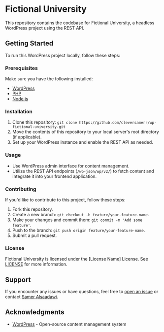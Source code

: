 # Fictional University

This repository contains the codebase for Fictional University, a headless WordPress project using the REST API.

## Getting Started

To run this WordPress project locally, follow these steps:

### Prerequisites

Make sure you have the following installed:

- [WordPress](https://wordpress.org/download/)
- [PHP](https://www.php.net/manual/en/install.php)
- [Node.js](https://nodejs.org/en/download/)

### Installation

1. Clone this repository: `git clone https://github.com/cleversamerr/wp-fictional-university.git`
2. Move the contents of this repository to your local server's root directory (if applicable).
3. Set up your WordPress instance and enable the REST API as needed.

### Usage

- Use WordPress admin interface for content management.
- Utilize the REST API endpoints (`/wp-json/wp/v2/`) to fetch content and integrate it into your frontend application.

### Contributing

If you'd like to contribute to this project, follow these steps:

1. Fork this repository.
2. Create a new branch: `git checkout -b feature/your-feature-name`.
3. Make your changes and commit them: `git commit -m 'Add some feature'`.
4. Push to the branch: `git push origin feature/your-feature-name`.
5. Submit a pull request.

### License

Fictional University is licensed under the [License Name] License. See [LICENSE](LICENSE) for more information.

## Support

If you encounter any issues or have questions, feel free to [open an issue](https://github.com/cleversamerr/wp-fictional-university/issues) or contact [Samer Alsaadawi](thedev.samer@email.com).

## Acknowledgments

- [WordPress](https://wordpress.org/) - Open-source content management system
